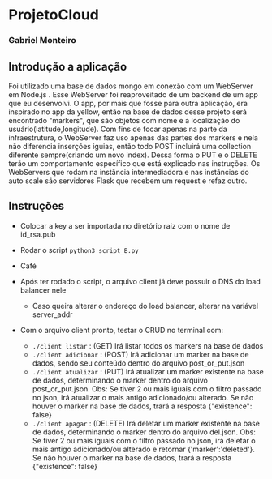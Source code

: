 # ProjetoCloud
### Gabriel Monteiro

## Introdução a aplicação

  Foi utilizado uma base de dados mongo em conexão com um WebServer em Node.js . Esse WebServer foi reaproveitado de um backend de um app que eu desenvolvi. O app, por mais que fosse para outra aplicação, era inspirado no app da yellow, então na base de dados desse projeto será encontrado "markers", que são objetos com nome e a localização do usuário(latitude,longitude). Com fins de focar apenas na parte da infraestrutura, o WebServer faz uso apenas das partes dos markers e nela não diferencia inserções iguias, então todo POST incluirá uma collection diferente sempre(criando um novo index). Dessa forma o PUT e o DELETE terão um comportamento específico que está explicado nas instruções. Os WebServers que rodam na instância intermediadora e nas instâncias do auto scale são servidores Flask que recebem um request e refaz outro.

## Instruções

 - Colocar a key a ser importada no diretório raiz com o nome de id_rsa.pub
 
 - Rodar o script `python3 script_B.py`
 
 - Café
 
 - Após ter rodado o script, o arquivo client já deve possuir o DNS do load balancer nele
   - Caso queira alterar o endereço do load balancer, alterar na variável server_addr
   
 - Com o arquivo client pronto, testar o CRUD no terminal com:
 
    - `./client listar` : (GET) Irá listar todos os markers na base de dados 
    - `./client adicionar` : (POST) Irá adicionar um marker na base de dados, sendo seu conteúdo dentro do arquivo post_or_put.json 
    - `./client atualizar` : (PUT) Irá atualizar um marker existente na base de dados, determinando o marker dentro do arquivo post_or_put.json.  Obs: Se tiver 2 ou mais iguais com o filtro passado no json, irá atualizar o mais antigo adicionado/ou alterado. Se não houver o marker na base de dados, trará a resposta {"existence": false} 
    - `./client apagar` : (DELETE) Irá deletar um marker existente na base de dados, determinando o marker dentro do arquivo del.json. Obs: Se tiver 2 ou mais iguais com o filtro passado no json, irá deletar o mais antigo adicionado/ou alterado e retornar {'marker':'deleted'}. Se não houver o marker na base de dados, trará a resposta {"existence": false} 
